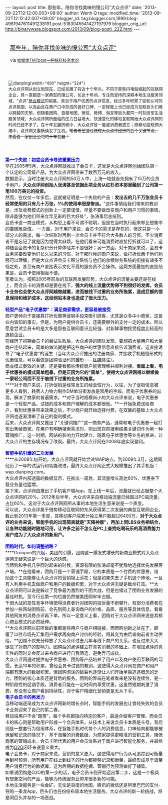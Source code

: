 --- layout: post title: 那些年，陪你寻找美味的慢公司"大众点评" date:
'2013-09-22T12:12:00.003+08:00' author: Wenh Q tags: modified\_time:
'2013-09-22T12:12:42.007+08:00' blogger\_id:
tag:blogger.com,1999:blog-4961947611491238191.post-5183045541427197979
blogger\_orig\_url:
http://binaryware.blogspot.com/2013/09/blog-post\_222.html ---
<div style="margin: 10px; padding: 5px;">

<div style="font-size: 18px;">

[那些年，陪你寻找美味的慢公司"大众点评"](http://www.tmtpost.com/64427.html)

</div>

<div style="font-size: 13px;">

Via [钛媒体TMTpost—把脉科技资本论](http://www.tmtpost.com/)

</div>

</div>

<div style="font-size: 13px; padding: 15px 0 10px 10px;">

![](http://www.tmtpost.com/wp-content/uploads/2013/09/137964627590.jpg "dianping"){width="490"
height="324"}\
大众点评网从创立到现在，已经发展了将近十个年头。不同于那些闪电般崛起的互联网企业，其一直都是一家典型的慢公司，长达十年间，专注而坚持的深耕本地生活服务领域，"点评"[商业模式](http://www.tmtpost.com/tag/structure-of-business "查看 商业模式 中的全部文章")的根基，来自于用户优质的点评信息，经过多年积累了受到认可的点评氛围，以及由此在商户口中形成的良好口碑，一定程度上也已经成为互联巨头们难以跨越的天堑。但随着团购、百度地图、微信、微博、淘宝等巨头都同一时刻进军生活服务领域，大众点评网所面临的压力日益增大，快速变化的移动互联网给大众点评网的时间已经不多了。在十年发展历程中，大众点评曾一度被消费者遗忘；而移动互联网大潮中，点评网又重新焕发了生机。~~笔者希望通过梳理大众点评经历的五个关键节点，来看看一家创业公司的十年发展：~~

</div>

\
<span
style="color: blue;">**第一个失败：初尝会员卡导致重重压力**</span>\
早在2005年5月，大众点评网就推出了会员卡，这曾是大众点评网创始团队第一个认定的公司级产品，为大众点评网带来了数百万元的收入。\
数据显示，当时注册大众点评网的50万人中，上海一地就首先拥有了15万的会员卡用户。**大众点评网创始人张涛甚至依据此项业务从红杉资本那里融到了公司第一笔100万美元的投资。**\
然而，在仅仅一年多后，这就被证明是一个失败的产品：**发出去的几千万张会员卡经常使用的只有几十万张，1%的使用率很是惨淡。**"这件事情给我们带来的教训是，涉及收费模式的创新上一定要谨慎，尽量不要做改变商户和用户习惯的事情，除非能够为他们带来立竿见影的巨大好处"，张涛事后总结到。\
会员卡这一商业模式，从构思上看不可谓不聪明，但是在当时执行起来却比想象中的要困难百倍。
一方面，对于用户来说，会员卡的需求是存在的，但这只是一小部分人的需求，每一次结账时再刷一次会员卡并不符合大多数人的习惯，不少消费者不是忘记了就是因为觉得太麻烦。在他们看来可能消费时直接打折就可以了，这种结合会员卡的复杂积分计算体验并不是很好；另一方面，对于商家来说，会员卡业务需要改变他们长久以来的习惯，对于那时候的商户来说，做打折优惠卡他们勉强可以理解，但是大众点评会员卡积分系统与他们的收银财务系统的衔接有诸多不畅之处，甚至有商户直接表示文化不高的服务员不会操作。这两方面叠加的直接结果是，会员卡使用相当不便。\
笔者认为，按照2005年前后的互联网发展形势，大众点评的流量主要还是在线上，而会员卡的消费却是要在线下。**强大的线上流量优势得不到很好的发挥，会员卡业务也会使大众点评网越做越重，进而被线下过重的业务所拖累，造成巨额的信息保持和维护成本，这给网站本身也造成了很大压力。**\
\
<span
style="color: blue;">**轻型产品"电子优惠劵"：满足商家需求，更容易被接受**</span>\
商户更倾向于直接靠打折优惠等促销手段来吸引顾客，尤其是众多中小商家，这是业内皆知的事实。但是，为用户提供会员卡，还需要额外的支付一定的成本，所以愿意尝试会员卡的是大多是那些互联网意识比较强、对新鲜事物接受程度比较高的连锁企业。\
在经历了初期会员卡的尝试失败后，大众点评的团队发现，要想把大量用户和大量商户连结起来，简单的做法就是把这些商户的优惠信息直接告诉消费者。这直接诱导了"电子优惠劵"的诞生（当年大众点评推出的注册商家、并接收手机短信形式的优惠信息，可以看做是团购验证码的雏形——[钛媒体](http://www.tmtpost.com/ "钛媒体")注）。\
商业模式奏效的关键，还是要看那些传统商户能否理解并顺利对接。**表面上看，电子优惠券的模式简单粗暴，但是正因为它的"简单"，使得大众点评网得以继续做一家轻公司而不至于被线下过重的业务所拖累。**\
****对于商户来说，打折促销是经常发生的经营性行为，以往，为了促销信息被更多人看到，耗费人力物力制作DM单沿街发放是常用的手段。而电子优惠券的出现，解决了商家的普遍需求。**对于当时规模尚小的大众点评来说，电子优惠券是一个轻型产品，试错的成本和商户理解的成本都很低。**一开始免费送给商户，看到优惠券带来效果之后，不少商户就开始选择付费，在双赢的基础上大众点评网也逐渐清晰了自己的盈利模式。\
后来，大众点评网又推出了"关键词推广"这一商务产品，通常和电子优惠券一起打包出售给商家。在用户有明确搜索需求时，则出现自然搜索结果关键词作为另一种营销推广。这一时期，网站的影响力开始建立，随着电子优惠劵等业务的推进，让大众点评的生存境况有了改观。最终，大众点评网在2008年底实现盈利。\
\
<span style="color: blue;">**智能手机引爆的二次发展**</span>\
****从2008年初开始，大众点评网就开始尝试WAP站点。到2009年3月，这期间经历了一年的试运行和功能改进，最终大众点评网正式大规模推出了其手机版：wap.dianping.com。\
大众点评内部透露的数据显示，在推出一周后，其流量增长高达60%，优惠券下载业务量也猛增。\
接下来，点评网由推出了手机客户端App，在上线一年后，流量就已经占据整个大众点评网的20%。2012年后半年，大众点评来自移动端流量已经超过PC端流量，占比60%，这对于大众点评网网所从事的本地生活生意来说是一个质变。\
可以说，大众点评属于借势移动互联网的东风获得第二次发展的典型互联网企业。截止到2013年第一季度，其移动客户端累计独立用户数超过6400万。**对于大众点评的业务来说，智能手机的出现简直就是"天降神器"，再加上同LBS业务相结合，让各种功能随时随地可用，让许多之前不怎么在PC上查找吃喝玩乐的高消费能力用户成为了大众点评的新用户。**\
\
<span style="color: blue;">**团购时代，如何调整战略？**</span>\
****Groupon的兴起，美团的引爆，团购这一爆发式增长的新商业模式对大众点评网无疑来说是一个巨大的诱惑。\
当团购和手机几乎同时起来的时候，资源有限的张涛却毫不犹豫地选择优先发展客户端。**在他看来，团购只是一个营销手段，它的本质是一个付费的优惠券，借助这个工具能够让大众点评的营销锦上添花；但是如果失去了手机这个阵地，一旦有人利用手机去做商户和用户的数据积累，对于大众点评无疑是致命打击。**大众点评网可以说是躲过了竞争最为激烈的千团大战，但是也错过了团购业务发展的最佳时机，至今行业第一的位置仍然被美团网牢牢占据。\
千团大战的恶性竞争环境使得消费者针对团购的投诉量不断攀升，有部分消费者在参加一些网站团购前，会先到网上查询商户的价格、品质、服务等具体信息，看看其他网友的消费点评再下单。所以一定意义上看，团购对于大众点评网来说是其核心商业模式的必然延伸。\
**大众点评网以前所做的事都是将用户与商户相链接，而团购创新之处在于，颠覆了以往市场先汇集用户需求再向商户讨价的经验，将其变为由后者向前者主动供给。**团购不仅充分释放了大众点评过去几年与线下商户的关系，也反过来大大促进了对商户的影响力。团购后的点评建立在真实消费的基础上，在增加点评的真实性的同时又会反过来令商户进行自我筛选，避免弄巧成拙。\
大众点评网通过提供电子优惠券、团购等产品培养了用户以及商户使用互联网的习惯。长达10年的积累，曾经会员卡试错的教训，这使得大众点评网在商户和用户端都有庞大的数据积累。但团购泡沫的破裂也逐渐让人们开始单靠追逐概念的乏力，团购的核心本质还是背后的服务。团购的弊端在笔者看来是没有连续性，是一种阶段性的促销手段，消费者只能在一定时间内享受优惠，这虽然短期刺激了消费，却没有让商户看到持续性，对于客户精细化营销更是无从下手。\
<span style="color: blue;">**电子会员卡的再发力**</span>\
当移动端逐渐成为大众点评网新的增长点时，智能手机的发展也让曾经失败的会员卡业务迎来了自己的笫二春。\
移动端用户不会"跑票"，每个手机都指向特定的客户，最适合做客户管理。而会员卡的核心则是帮助用户形成一个会员体系，从技术上来说会员卡本质是卡号，背后则是一整套行为信用体系，在智能手机时代每个人的消费信息，口味倾向都能够被保留和记录的情况下，基于海量的消费数据，为商家提供更精准的营销工具，降低商家的营销成本，会员卡所代表的用户会员体系对于商户进行智能化服务，并最终成为[O2O](http://www.tmtpost.com/tag/o2o "查看 O2O 中的全部文章")闭环来说意义重大。\
电子会员卡，对于商家来说，营销的意义更大。这使得用户行为从可追踪到可衡量再到可预测，所有用户在线上到线下的行为都能够记录和衡量，最终形成基于海量用户消费行为的数据库，这为后期的数据挖掘、营销行为预测做好了铺垫。\
如果说团购是O2O的第一步的话，电子会员卡则开始迈出第二步，这是一个极具有想象空间的产品，能够为传统服务业带来很多新的可能。\
本地生活服务是一块金矿。无论是百度的地图、腾讯的微信还是阿里巴巴的支付-导购一条龙App，巨头们也在纷纷布局本地生活服务。大众点评的新一轮挑战，将是同巨头并存的一场恶战。
